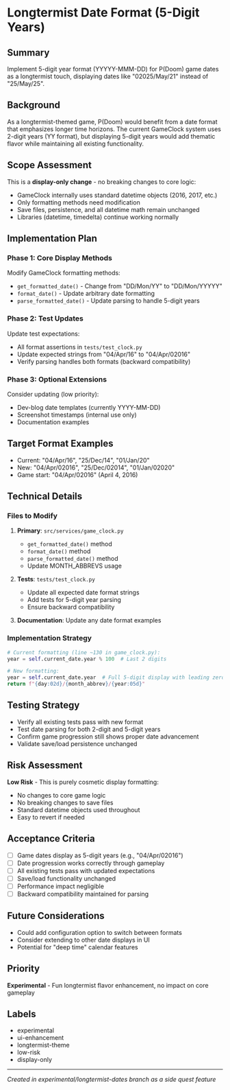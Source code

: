 # Longtermist Date Format (5-Digit Years)

## Summary
Implement 5-digit year format (YYYYY-MMM-DD) for P(Doom) game dates as a longtermist touch, displaying dates like "02025/May/21" instead of "25/May/25".

## Background
As a longtermist-themed game, P(Doom) would benefit from a date format that emphasizes longer time horizons. The current GameClock system uses 2-digit years (YY format), but displaying 5-digit years would add thematic flavor while maintaining all existing functionality.

## Scope Assessment
This is a **display-only change** - no breaking changes to core logic:
- GameClock internally uses standard datetime objects (2016, 2017, etc.)
- Only formatting methods need modification
- Save files, persistence, and all datetime math remain unchanged
- Libraries (datetime, timedelta) continue working normally

## Implementation Plan

### Phase 1: Core Display Methods
Modify GameClock formatting methods:
- `get_formatted_date()` - Change from "DD/Mon/YY" to "DD/Mon/YYYYY"
- `format_date()` - Update arbitrary date formatting
- `parse_formatted_date()` - Update parsing to handle 5-digit years

### Phase 2: Test Updates
Update test expectations:
- All format assertions in `tests/test_clock.py`
- Update expected strings from "04/Apr/16" to "04/Apr/02016"
- Verify parsing handles both formats (backward compatibility)

### Phase 3: Optional Extensions
Consider updating (low priority):
- Dev-blog date templates (currently YYYY-MM-DD)
- Screenshot timestamps (internal use only)
- Documentation examples

## Target Format Examples
- Current: "04/Apr/16", "25/Dec/14", "01/Jan/20"
- New: "04/Apr/02016", "25/Dec/02014", "01/Jan/02020"
- Game start: "04/Apr/02016" (April 4, 2016)

## Technical Details

### Files to Modify
1. **Primary**: `src/services/game_clock.py`
   - `get_formatted_date()` method
   - `format_date()` method  
   - `parse_formatted_date()` method
   - Update MONTH_ABBREVS usage

2. **Tests**: `tests/test_clock.py`
   - Update all expected date format strings
   - Add tests for 5-digit year parsing
   - Ensure backward compatibility

3. **Documentation**: Update any date format examples

### Implementation Strategy
```python
# Current formatting (line ~130 in game_clock.py):
year = self.current_date.year % 100  # Last 2 digits

# New formatting:
year = self.current_date.year  # Full 5-digit display with leading zeros
return f"{day:02d}/{month_abbrev}/{year:05d}"
```

## Testing Strategy
- Verify all existing tests pass with new format
- Test date parsing for both 2-digit and 5-digit years
- Confirm game progression still shows proper date advancement
- Validate save/load persistence unchanged

## Risk Assessment
**Low Risk** - This is purely cosmetic display formatting:
- No changes to core game logic
- No breaking changes to save files
- Standard datetime objects used throughout
- Easy to revert if needed

## Acceptance Criteria
- [ ] Game dates display as 5-digit years (e.g., "04/Apr/02016")
- [ ] Date progression works correctly through gameplay
- [ ] All existing tests pass with updated expectations
- [ ] Save/load functionality unchanged
- [ ] Performance impact negligible
- [ ] Backward compatibility maintained for parsing

## Future Considerations
- Could add configuration option to switch between formats
- Consider extending to other date displays in UI
- Potential for "deep time" calendar features

## Priority
**Experimental** - Fun longtermist flavor enhancement, no impact on core gameplay

## Labels
- experimental
- ui-enhancement
- longtermist-theme
- low-risk
- display-only

---
*Created in experimental/longtermist-dates branch as a side quest feature*
